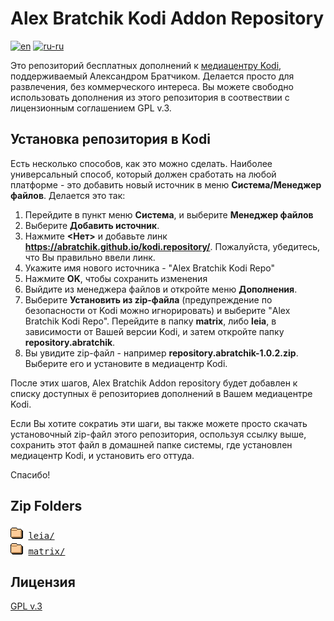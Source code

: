 # Alex Bratchik Kodi Addon Repository 
[![en](https://img.shields.io/badge/lang-en-green.svg)](https://github.com/abratchik/kodi.repository/blob/master/Readme.md)
[![ru-ru](https://img.shields.io/badge/lang-ru--ru-red.svg)](https://github.com/abratchik/kodi.repository/blob/master/Readme.ru-ru.md)


Это репозиторий бесплатных дополнений к [медиацентру Kodi](https://kodi.tv), 
поддерживаемый Александром Братчиком.
Делается просто для развлечения, без коммерческого интереса. Вы можете свободно
использовать дополнения из этого репозитория в соотвествии с лицензионным соглашением 
GPL v.3.

## Установка репозитория в Kodi

Есть несколько способов, как это можно сделать. Наиболее универсальный способ, который 
должен сработать на любой платформе - это добавить новый источник в меню 
**Система/Менеджер файлов**. Делается это так:

1. Перейдите в пункт меню **Система**, и выберите **Менеджер файлов**
2. Выберите **Добавить источник**. 
3. Нажмите **<Нет>** и добавьте линк **https://abratchik.github.io/kodi.repository/**. 
   Пожалуйста, убедитесь, что Вы правильно ввели линк.
5. Укажите имя нового источника - "Alex Bratchik Kodi Repo"
6. Нажмите **OK**, чтобы сохранить изменения
7. Выйдите из менеджера файлов и откройте меню **Дополнения**.
8. Выберите **Установить из zip-файла** (предупреждение по безопасности от Kodi можно игнорировать)
   и выберите "Alex Bratchik Kodi Repo". Перейдите в папку
   **matrix**, либо 
   **leia**,
   в зависимости от Вашей версии Kodi, и затем откройте папку **repository.abratchik**.
9. Вы увидите zip-файл - например **repository.abratchik-1.0.2.zip**. Выберите его и установите
   в медиацентр Kodi.
   
После этих шагов, Alex Bratchik Addon repository будет добавлен к списку доступных ё
репозиториев дополнений в Вашем медиацентре Kodi.

Если Вы хотите сократиь эти шаги, вы также можете просто скачать установочный zip-файл этого 
репозитория, оспользуя ссылку выше, сохранить этот файл в домашней папке системы, где 
установлен медиацентр Kodi, и установить его оттуда.

Спасибо!

## Zip Folders
<pre>
<img src="icons/folder.gif" alt="[DIR]" > <a href="leia/">leia/</a> 
<img src="icons/folder.gif" alt="[DIR]" > <a href="matrix/">matrix/</a> 
</pre>

## Лицензия

[GPL v.3](http://www.gnu.org/copyleft/gpl.html)